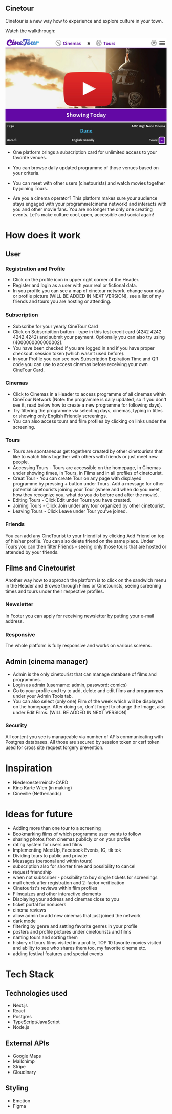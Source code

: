 ## Cinetour

Cinetour is a new way how to experience and explore culture in your town. 

Watch the walkthrough:

<a href="https://www.youtube.com/watch?v=8A8Q27UnYv4" target="_blank"><img src="/public/youtube.png" align="center" width="600" ></a>

- One platform brings a subscription card for unlimited access to your favorite venues.

- You can browse daily updated programme of those venues based on your criteria.

- You can meet with other users (cinetourists) and watch movies together by joining Tours.

- Are you a cinema operator? This platform makes sure your audience stays engaged with your programme(cinema network) and interacts with you and other movie fans. You are no longer the only one creating events. Let's make culture cool, open, accessible and social again!

# How does it work

## User

### Registration and Profile

- Click on the profile icon in upper right corner of the Header.
- Register and login as a user with your real or fictional data.
- In you profile you can see a map of cinetour network, change your data or profile picture (WILL BE ADDED IN NEXT VERSION), see a list of my friends and tours you are hosting or attending.

### Subscription

- Subscribe for your yearly CineTour Card
- Click on Subscripition button - type in this test credit card (4242 4242 4242.4242) and submit your payment. Optionally you can also try using (4000000000000002).
- You have been checked if you are logged in and if you have proper checkout. session token (which wasn't used before).
- In your Profile you can see now Subscription Expiration Time and QR code you can use to access cinemas before receiving your own CineTour Card.

### Cinemas

- Click to Cinemas in a Header to access programme of all cinemas within CineTour Network (Note: the programme is daily updated, so if you don't see it, read below how to create a new programme for following days).
- Try filtering the programme via selecting days, cinemas, typing in titles or showing only English Friendly screenings.
- You can also access tours and film profiles by clicking on links under the screening.

### Tours

- Tours are spontaneous get togethers created by other cinetourists that like to watch films together with others with friends or just meet new people.
- Accessing Tours - Tours are accessible on the homepage, in Cinemas under showing times, in Tours, in Films and in all profiles of cinetourist.
- Creat Tour - You can create Tour on any page with displayed programme by pressing + button under Tours. Add a message for other potential cinetourists joining your Tour (where and when do you meet, how they recognize you, what do you do before and after the movie).
- Editing Tours - Click Edit under Tours you have created.
- Joining Tours - Click Join under any tour organized by other cinetourist.
- Leaving Tours - Click Leave under Tour you've joined.

### Friends

You can add any CineTourist to your friendlist by clicking Add Friend on top of his/her profile. You can also delete friend on the same place. Under Tours you can then filter Friends - seeing only those tours that are hosted or attended by your friends.

## Films and Cinetourist

Another way how to approach the platform is to click on the sandwich menu in the Header and Browse through Films or Cinetourists, seeing screening times and tours under their respective profiles.

### Newsletter

In Footer you can apply for receiving newsletter by putting your e-mail address.

### Responsive

The whole platform is fully responsive and works on various screens.

## Admin (cinema manager)

- Admin is the only cinetourist that can manage database of films and programmes.
- Login as admin (username: admin, password: comics)
- Go to your profile and try to add, delete and edit films and programmes under your Admin Tools tab.
- You can also select (only one) Film of the week which will be displayed on the homepage. After doing so, don't forget to change the Image, also under Edit Films.
  (WILL BE ADDED IN NEXT VERSION)

### Security

All content you see is manageable via number of APIs communicating with Postgres databases. All those are secured by session token or csrf token used for cross site request forgery prevention.

# Inspiration

- Niederoesterreinch-CARD
- Kino Karte Wien (in making)
- Cineville (Netherlands)

# Ideas for future

- Adding more than one tour to a screening
- Bookmarking films of which programme user wants to follow
- sharing photos from cinemas publicly or on your profile
- rating system for users and films
- Implementing MeetUp, Facebook Events, IG, tik tok
- Dividing tours to public and private
- Messages (personal and within tours)
- subscription also for shorter time and possibility to cancel
- request friendship
- when not subscriber - possibility to buy single tickets for screenings
- mail check after registration and 2-factor verification
- Cinetourist's reviews within film profiles
- Filmquizes and other interactive elements
- Displaying your address and cinemas close to you
- ticket portal for nonusers
- cinema reviews
- allow admin to add new cinemas that just joined the network
- dark mode
- filtering by genre and setting favorite genres in your profile
- posters and profile pictures under cinetourists and films
- naming tours and sorting them
- history of tours films visited in a profile, TOP 10 favorite movies visited and ability to see who shares them too, my favorite cinema etc.
- adding festival features and special events

# Tech Stack

## Technologies used

- Next.js
- React
- Postgres
- TypeScript/JavaScript
- Node.js

## External APIs

- Google Maps
- Mailchimp
- Stripe
- Cloudinary

## Styling

- Emotion
- Figma
